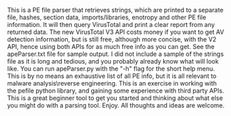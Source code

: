 
This is a PE file parser that retrieves strings, which are printed to a separate file, hashes, section data, imports/libraries, enotropy and other PE file information. It will then query VirusTotal and print a clear report from any returned data. The new VirusTotal V3 API costs money if you want to get AV detection information, but is still free, although more concise, with the V2 API, hence using both APIs for as much free info as you can get. See the apeParser.txt file for sample output. I did not include a sample of the strings file as it is long and tedious, and you probably already know what will look like. You can run apeParser.py with the "-h" flag for the short help menu. This is by no means an exhaustive list of all PE info, but it is all relevant to malware analysis\reverse engineering. This is an exercise in working with the pefile python library, and gaining some experience with third party APIs. This is a great beginner tool to get you started and thinking about what else you might do with a parsing tool. Enjoy. All thoughts and ideas are welcome.
